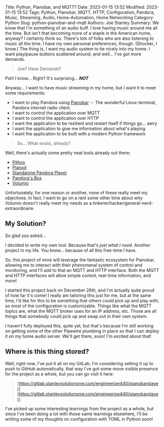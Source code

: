 Title: Python, Pianobar, and MQTT?
Date: 2023-01-15 13:52
Modified: 2023-01-15 13:52
Tags: Python, Pianobar, MQTT, HTTP, Configuration, Pandora, Music, Streaming, Audio, Home-Automation, Home Networking
Category: Python
Slug: python-pianobar-and-mqtt
Authors: Joe Stanley
Summary: We know that I'm something of an audio buff. I love having music around me all the time. But isn't that becoming more of a staple in the American home, anyway? I certainly think so. There's lots of folks who are also listening to music all the time. I have my own personal preferences, though. (Shocker, I know.) The thing is, I want my audio system to tie nicely into my home. I want play/pause buttons scattered around, and well... I've got more demands.

> Joe? Have Demands?

Psh! I know... Right? It's surprising... ***NOT***

Anyway... I want to have music streaming in my home, but I want it to meet some requirements:

* I want to play Pandora using [Pianobar](https://github.com/PromyLOPh/pianobar) -- The wonderful Linux-terminal, Pandora internet radio client.
* I want to control the application over MQTT
* I want to control the application over HTTP
* I want the application to be resilient and restart itself if things go... awry
* I want the application to give me information about what's playing
* I want the application to be built with a modern Python framework

> So... What exists, already?

Well, there's actually some pretty neat tools already out there:

* [Pithos](https://pithos.github.io/)
* [Pianod](http://deviousfish.com/pianod/)
* [Standalone Pandora Player](https://hackaday.com/2012/09/20/how-to-build-your-own-dedicated-pandora-radio/)
* [Pandora's Box](https://www.instructables.com/Pandoras-Box-An-Internet-Radio-player-made-with/)
* [Volumio](https://volumio.com/en/)

Unfortunately, for one reason or another, none of these really meet my objectives. In fact, I want to go on a rant some other time about why *Volumio* doesn't
really meet my needs as a tinkerer/hacker/general-nerd-extraordinaire.

## My Solution?

So glad you asked...

I decided to write my own tool. Because that's *just what I need*. Another project in my life. You know... because of all this free-time I have.

So, this project of mine will leverage the fantastic ecosystem for Pianobar, allowing me to interact with their phenomenal system of control and monitoring,
and I'll add to that an MQTT and HTTP interface. Both the MQTT and HTTP interfaces will allow simple control, real-time information, and more!

I started this project back on December 26th, and I'm actually quite proud of how far it's come! I really am tailoring this just for me, but at the same
time, I'd like for this to be something that others could pick up and play with, so most of the configuration is customizable. Things like what the MQTT
topics are, what the MQTT broker uses for an IP address, etc. Those are all things that somebody could pick up and swap out in their own system.

I haven't fully deployed this, quite yet, but that's because I'm still working on getting some of the other Pipewire plumbing in place so that I can
deploy it on my home audio server. We'll get there, soon! I'm excited about that!

## Where is this thing stored?

Well, right now, I've put it all on my GitLab. I'm considering setting it up to push to GitHub automatically, that way I've got some move visible presence
for the project as a whole, but you can go visit it here:

> [https://gitlab.stanleysolutionsnw.com/engineerjoe440/pianobarplayer](https://gitlab.stanleysolutionsnw.com/engineerjoe440/pianobarplayer)

I've picked up some interesting learnings from the project as a whole, but since I've been doing a lot with those same learnings elsewhere, I'll be
writing some of my thoughts on configuration with TOML in Python soon!
